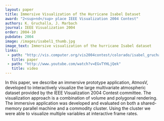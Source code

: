 ```yaml
---
layout: paper
title: Immersive Visualization of the Hurricane Isabel Dataset
award: "2<sup>nd</sup> place IEEE Visualization 2004 Contest"
authors: K. Gruchalla, J. Marbach
journal: IEEE Visualization 2004
order: 2004-10
pubdate: 2004
image: /images/isabel1_thumb.jpg
image_text: Immersive visualization of the hurricane Isabel dataset
links:
 - path: "http://vis.computer.org/vis2004contest/colorado/isabel_gruchalla_marbach.pdf"
   title: paper
 - path: "http://www.youtube.com/watch?v=EGvTYHLjQek"
   title: video
---
```

In this paper, we describe an immersive prototype application, AtmosV, 
developed to interactively visualize the large multivariate atmospheric
dataset provided by the IEEE Visualization 2004 Contest committee.  The 
visualization approach is a combination of volume and polygonal rendering. 
The immersive application was developed and evaluated on both a shared-memory 
parallel machine and a commodity cluster. Using the cluster we were able to 
visualize multiple variables at interactive frame rates.